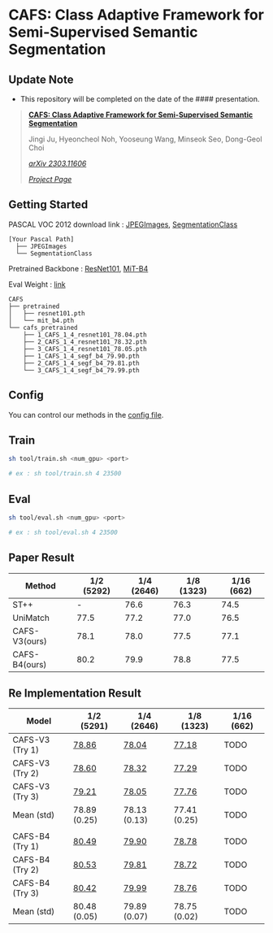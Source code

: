 # CAFS: Class Adaptive Framework for Semi-Supervised Semantic Segmentation

## Update Note
* This repository will be completed on the date of the #### presentation.

> [**CAFS: Class Adaptive Framework for Semi-Supervised Semantic Segmentation**](https://arxiv.org/abs/2303.11606)
> 
> Jingi Ju, Hyeoncheol Noh, Yooseung Wang, Minseok Seo, Dong-Geol Choi
> 
> *[arXiv 2303.11606](https://arxiv.org/abs/2303.11606)*
> 
> *[Project Page](https://jujingi.github.io/-)*

## Getting Started

PASCAL VOC 2012 download link : [JPEGImages](http://host.robots.ox.ac.uk/pascal/VOC/voc2012/VOCtrainval_11-May-2012.tar), [SegmentationClass](https://drive.google.com/file/d/1Of_zgYIG_zdX1gJhnmFJRZ3uBTza2mpw/view?usp=sharing)

```angular2html
[Your Pascal Path]
  ├── JPEGImages
  └── SegmentationClass
```

Pretrained Backbone : [ResNet101](https://drive.google.com/file/d/126ZzFt8PQ0KX7dvKCn-ZSeKb468mZOyj/view?usp=share_link), [MiT-B4](https://drive.google.com/file/d/1Gn0QT7-SgT3k20JtSX7nyIOQJaEPcbQT/view?usp=share_link)

Eval Weight : [link](https://drive.google.com/drive/folders/11_MzauUu0de4NWCb0D4IpGtVcXLO1hSc?usp=share_link)

```angular2html
CAFS
├── pretrained
│   ├── resnet101.pth
│   └── mit_b4.pth
└── cafs_pretrained
    ├── 1_CAFS_1_4_resnet101_78.04.pth
    ├── 2_CAFS_1_4_resnet101_78.32.pth
    ├── 3_CAFS_1_4_resnet101_78.05.pth
    ├── 1_CAFS_1_4_segf_b4_79.90.pth
    ├── 2_CAFS_1_4_segf_b4_79.81.pth
    └── 3_CAFS_1_4_segf_b4_79.99.pth
```
## Config
You can control our methods in the [config file]().

## Train
```bash
sh tool/train.sh <num_gpu> <port>

# ex : sh tool/train.sh 4 23500
```

## Eval
```bash
sh tool/eval.sh <num_gpu> <port>

# ex : sh tool/eval.sh 4 23500
```

## Paper Result

| Method           |  1/2 (5292) |  1/4 (2646) |  1/8 (1323) |  1/16 (662) |
| -----------------| ----------- | ----------- | ----------- | ----------- |
| ST++             | -           | 76.6        | 76.3        | 74.5        |
| UniMatch         | 77.5        | 77.2        | 77.0        | 76.5        |
| CAFS-V3(ours)    | 78.1        | 78.0        | 77.5        | 77.1        |
| CAFS-B4(ours)    | 80.2        | 79.9        | 78.8        | 77.5        |


## Re Implementation Result

| Model               |  1/2 (5291) |  1/4 (2646) |  1/8 (1323) |  1/16 (662) |
| --------------------| ----------- | ----------- | ----------- | ----------- |
| CAFS-V3 (Try 1)     | [78.86](https://drive.google.com/file/d/11U1StTB6y7TONpxO8DkLnBLpI-Cuhls2/view?usp=sharing) | [78.04](https://drive.google.com/file/d/1M-mp2XyQy4PE6OZoaDXQB0nViY0k8R__/view?usp=sharing) | [77.18](https://drive.google.com/file/d/1xJ8DPYHsqFm2OZOvJnUdqGVgWPvWiMk9/view?usp=sharing)        | TODO        |
| CAFS-V3 (Try 2)     | [78.60](https://drive.google.com/file/d/19QoxDPdLl7M1SxF9FfV0amaEY_RkqPbl/view?usp=sharing) | [78.32](https://drive.google.com/file/d/1QlWG0A8fzmvbauofskJiHFgqAiEOZzjM/view?usp=sharing) | [77.29](https://drive.google.com/file/d/1UPQGOXo2aLhWaEI1K4UcITRhyygsSpeu/view?usp=sharing)        | TODO        |
| CAFS-V3 (Try 3)     | [79.21](https://drive.google.com/file/d/1CinXys39ts-Ml0fdGUsA8PekL8JcoV6Y/view?usp=sharing) | [78.05](https://drive.google.com/file/d/1rJsMpMBoZLr5Uz3z4hpwEwRFKho59Z3G/view?usp=sharing) | [77.76](https://drive.google.com/file/d/1_M3sZE3XMsr6_Iq9LCkFH9yfjcEub8sp/view?usp=sharing)        | TODO        |
| Mean (std)          | 78.89 (0.25)       | 78.13 (0.13)        | 77.41 (0.25)        | TODO        |
|     |    |    |         |         |
| CAFS-B4 (Try 1)     | [80.49](https://drive.google.com/file/d/1S7LrvcFT2ozLD_PKr8OkXd9tujEUJIas/view?usp=sharing)        | [79.90](https://drive.google.com/file/d/1mLzZnt1vELRAUWnJS1FJFjtNZyYJcENj/view?usp=share_link) | [78.78](https://drive.google.com/file/d/1S4Zy4hl7QwNwqWacNM2O0pG_v_TadTz7/view?usp=sharing)        | TODO        |
| CAFS-B4 (Try 2)     | [80.53](https://drive.google.com/file/d/10FA8zYYZe5VbOTvLJ8VW7wlH-btvbRaA/view?usp=sharing)        | [79.81](https://drive.google.com/file/d/1l49MDtrBDDS0FN4NPoFX0UGoQaOsdTvt/view?usp=sharing) | [78.72](https://drive.google.com/file/d/1voq2y234u8VAwzDWjySlFWQQAONOvz-Y/view?usp=sharing)        | TODO        |
| CAFS-B4 (Try 3)     | [80.42](https://drive.google.com/file/d/1UaklR18Bqjo889QHMYZqjZdkEMIt47Lw/view?usp=sharing)        | [79.99](https://drive.google.com/file/d/1BeH8r0MiioAzw_QPy2enC8aCmXdvdOpv/view?usp=sharing) | [78.76](https://drive.google.com/file/d/1dA_FJYXkQGicxDfQkdXuWHyXxDCfTFnO/view?usp=sharing)        | TODO        |
| Mean (std)          | 80.48 (0.05)        | 79.89 (0.07)        | 78.75 (0.02)        | TODO        |

